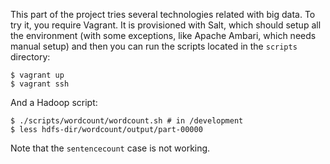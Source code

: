 This part of the project tries several technologies related with big data. To try it, you require Vagrant. It is provisioned with Salt, which should setup all the environment (with some exceptions, like Apache Ambari, which needs manual setup) and then you can run the scripts located in the `scripts` directory:

``` shell
$ vagrant up
$ vagrant ssh
```

And a Hadoop script:

```
$ ./scripts/wordcount/wordcount.sh # in /development
$ less hdfs-dir/wordcount/output/part-00000
```

Note that the `sentencecount` case is not working.